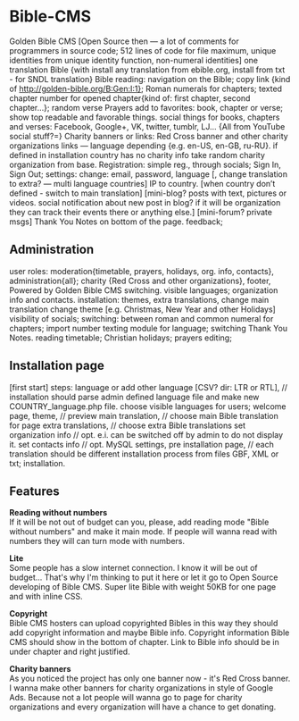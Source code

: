  Bible-CMS
===========

Golden Bible  CMS [Open Source then — a lot of comments for programmers in source code; 512 lines of code for file maximum, unique identities from unique identity function, non-numeral identities]
one translation Bible {with install any translation from ebible.org, install from txt - for SNDL translation}
Bible reading: navigation on the Bible; copy link {kind of http://golden-bible.org/B:Gen:I:1}; Roman numerals for chapters; texted chapter number for opened chapter{kind of: first chapter, second chapter…}; random verse
Prayers
add to favorites: book, chapter or verse; show top readable and favorable things.
social things for books, chapters and verses: Facebook, Google+, VK, twitter, tumblr, LJ… {All from YouTube social stuff?=}
Charity banners or links: Red Cross banner and other charity organizations links — language depending {e.g. en-US, en-GB, ru-RU}. 
			if defined in installation country has no charity info take random charity organization from base.
Registration: simple reg., through socials;
Sign In, Sign Out;
settings: change: email, password, language [, change translation to extra? — multi language countries]
IP to country. [when country don’t defined - switch to main translation]
[mini-blog? posts with text, pictures or videos.
social notification about new post in blog? 
if it will be organization they can track their events there or anything else.]
[mini-forum? private msgs]
Thank You Notes on bottom of the page.
feedback;

Administration
--------------
user roles: moderation{timetable, prayers, holidays, org. info, contacts}, administration{all};
charity {Red Cross and other organizations}, footer, Powered by Golden Bible CMS switching.
visible languages;
organization info and contacts.
installation: themes, extra translations, change main translation
change theme [e.g. Christmas, New Year and other Holidays]
visibility of socials;
switching: between roman and common numeral for chapters; import number texting module for language; switching Thank You Notes.
reading timetable; Christian holidays; prayers editing;

Installation page
-----------------
[first start]
steps: language 
or add other language [CSV? dir: LTR or RTL], // installation should parse admin defined language file and make new COUNTRY_language.php file.
choose visible languages for users;
welcome page, 
theme, // preview
main translation, // choose main Bible translation for page
extra translations, // choose extra Bible translations
set organization info // opt. e.i. can be switched off by admin to do not display it.
set contacts info // opt. 
MySQL settings, pre installation page, 
// each translation should be different installation process from files GBF, XML or txt;
installation.

Features
--------
**Reading without numbers**  
If it will be not out of budget can you, please, add reading mode "Bible without numbers" and make it main mode. If people will wanna read with numbers they will can turn mode with numbers.

**Lite**  
Some people has a slow internet connection. I know it will be out of budget...
That's why I'm thinking to put it here or let it go to Open Source developing of Bible CMS.
Super lite Bible with weight 50KB for one page and with inline CSS.

**Copyright**  
Bible CMS hosters can upload copyrighted Bibles in this way they should add copyright information and maybe Bible info.
Copyright information Bible CMS should show in the bottom of chapter. Link to Bible info should be in under chapter and right justified.

**Charity banners**  
As you noticed the project has only one banner now - it's Red Cross banner.
I wanna make other banners for charity organizations in style of Google Ads.
Because not a lot people will wanna go to page for charity organizations and every organization will have a chance to get donating.
